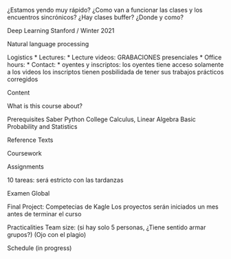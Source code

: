 ¿Estamos yendo muy rápido?
¿Como van a funcionar las clases y los encuentros sincrónicos?
¿Hay clases buffer? ¿Donde y como?

Deep Learning
Stanford / Winter 2021

Natural language processing

Logistics
    * Lectures: 
    * Lecture videos: GRABACIONES presenciales 
    * Office hours:
    * Contact:
    * oyentes y inscriptos:
    	los oyentes tiene acceso solamente a los videos
	los inscriptos tienen posbilidada de tener sus trabajos prácticos corregidos

Content

What is this course about?

Prerequisites
    Saber Python
    College Calculus, Linear Algebra
    Basic Probability and Statistics

Reference Texts

Coursework

Assignments

10 tareas: será estricto con las tardanzas

Examen Global

Final Project:
	Competecias de Kagle
	Los proyectos serán iniciados un mes antes de terminar el curso  

Practicalities
    Team size: (si hay solo 5 personas, ¿Tiene sentido armar grupos?)
	(Ojo con el plagio)

Schedule (in progress)

